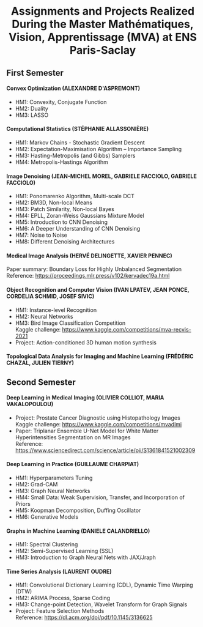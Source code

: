 <h1 align="center"> Assignments and Projects Realized During the Master Mathématiques, Vision, Apprentissage (MVA) at ENS Paris-Saclay </h1> 

## First Semester

#### Convex Optimization (ALEXANDRE D'ASPREMONT)
* HM1: Convexity, Conjugate Function
* HM2: Duality
* HM3: LASSO

#### Computational Statistics (STÉPHANIE ALLASSONIÈRE) 
* HM1: Markov Chains - Stochastic Gradient Descent
* HM2: Expectation-Maximisation Algorithm – Importance Sampling
* HM3: Hasting-Metropolis (and Gibbs) Samplers
* HM4: Metropolis-Hastings Algorithm

#### Image Denoising (JEAN-MICHEL MOREL, GABRIELE FACCIOLO, GABRIELE FACCIOLO)
* HM1: Ponomarenko Algorithm, Multi-scale DCT
* HM2: BM3D, Non-local Means
* HM3: Patch Similarity, Non-local Bayes 
* HM4: EPLL, Zoran-Weiss Gaussians Mixture Model 
* HM5: Introduction to CNN Denoising
* HM6: A Deeper Understanding of CNN Denoising
* HM7: Noise to Noise
* HM8: Different Denoising Architectures

#### Medical Image Analysis (HERVÉ DELINGETTE, XAVIER PENNEC) 

Paper summary: Boundary Loss for Highly Unbalanced Segmentation <br> 
Reference: https://proceedings.mlr.press/v102/kervadec19a.html

#### Object Recognition and Computer Vision (IVAN LPATEV, JEAN PONCE, CORDELIA SCHMID, JOSEF SIVIC) 
* HM1: Instance-level Recognition
* HM2: Neural Networks
* HM3: Bird Image Classification Competition <br> Kaggle challenge: https://www.kaggle.com/competitions/mva-recvis-2021
* Project: Action-conditioned 3D human motion synthesis 

#### Topological Data Analysis for Imaging and Machine Learning (FRÉDÉRIC CHAZAL, JULIEN TIERNY)

## Second Semester

#### Deep Learning in Medical Imaging (OLIVIER COLLIOT, MARIA VAKALOPOULOU)

* Project: Prostate Cancer Diagnostic using Histopathology Images <br> Kaggle challenge: https://www.kaggle.com/competitions/mvadlmi
* Paper: Triplanar Ensemble U-Net Model for White Matter Hyperintensities Segmentation on MR Images <br> Reference: https://www.sciencedirect.com/science/article/pii/S1361841521002309

#### Deep Learning in Practice (GUILLAUME CHARPIAT) 
* HM1: Hyperparameters Tuning
* HM2: Grad-CAM 
* HM3: Graph Neural Networks
* HM4: Small Data: Weak Supervision, Transfer, and Incorporation of Priors
* HM5: Koopman Decomposition, Duffing Oscillator
* HM6: Generative Models

#### Graphs in Machine Learning (DANIELE CALANDRIELLO) 
* HM1: Spectral Clustering
* HM2: Semi-Supervised Learning (SSL)
* HM3: Introduction to Graph Neural Nets with JAX/Jraph

#### Time Series Analysis (LAURENT OUDRE)
* HM1: Convolutional Dictionary Learning (CDL), Dynamic Time Warping (DTW)
* HM2: ARIMA Process, Sparse Coding
* HM3: Change-point Detection, Wavelet Transform for Graph Signals
* Project: Feature Selection Methods <br> Reference: https://dl.acm.org/doi/pdf/10.1145/3136625



